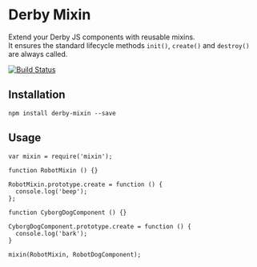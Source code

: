 Derby Mixin
===========

Extend your Derby JS components with reusable mixins.  
It ensures the standard lifecycle methods `init()`, `create()` and `destroy()` are always called.

[![Build Status](https://travis-ci.org/psirenny/derby-mixin.png?branch=master)](https://travis-ci.org/psirenny/derby-mixin)

Installation
------------

    npm install derby-mixin --save

Usage
-----

    var mixin = require('mixin');

    function RobotMixin () {}

    RobotMixin.prototype.create = function () {
      console.log('beep');
    };

    function CyborgDogComponent () {}

    CyborgDogComponent.prototype.create = function () {
      console.log('bark');
    }

    mixin(RobotMixin, RobotDogComponent);
